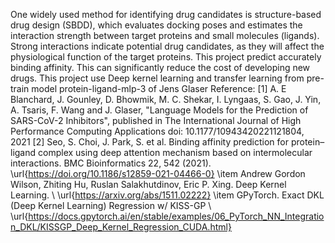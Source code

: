 One widely used method for identifying drug candidates is structure-based drug design (SBDD), which evaluates docking poses and estimates the interaction strength between target proteins and small molecules (ligands). Strong interactions indicate potential drug candidates, as they will affect the physiological function of the target proteins. 
This project predict accurately binding affinity. This can significantly reduce the cost of developing new drugs.
This project use Deep kernel learning and transfer learning from pre-train model protein-ligand-mlp-3 of Jens Glaser
Reference:
[1] A. E Blanchard, J. Gounley, D. Bhowmik, M. C. Shekar, I. Lyngaas, S. Gao, J. Yin, A. Tsaris, F. Wang and J. Glaser, "Language Models for the Prediction of SARS-CoV-2 Inhibitors", published in The International Journal of High Performance Computing Applications doi: 10.1177/10943420221121804, 2021
[2] Seo, S. Choi, J. Park, S. et al. Binding affinity prediction for protein–ligand complex using deep attention mechanism based on intermolecular interactions. BMC Bioinformatics 22, 542 (2021). \url{https://doi.org/10.1186/s12859-021-04466-0}
    \item Andrew Gordon Wilson, Zhiting Hu, Ruslan Salakhutdinov, Eric P. Xing. Deep Kernel Learning. 
    \\ \url{https://arxiv.org/abs/1511.02222}
    \item GPyTorch. Exact DKL (Deep Kernel Learning) Regression w/ KISS-GP
    \\ \url{https://docs.gpytorch.ai/en/stable/examples/06_PyTorch_NN_Integration_DKL/KISSGP_Deep_Kernel_Regression_CUDA.html}
